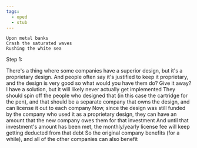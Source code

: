 ```yaml
---
tags:
  - oped
  - stub
---
```

	Upon metal banks
	Crash the saturated waves
	Rushing the white sea


Step 1: 

There's a thing where some companies have a superior design, but it's a proprietary design. And people often say it's justified to keep it proprietary, and the design is very good so what would you have them do? Give it away?
I have a solution, but it will likely never actually get implemented
They should spin off the people who designed that (in this case the cartridge for the pen), and that should be a separate company that owns the design, and can license it out to each company
Now, since the design was still funded by the company who used it as a proprietary design, they can have an amount that the new company owes them for that investment
And until that investment's amount has been met, the monthly/yearly license fee will keep getting deducted from that debt
So the original company benefits (for a while), and all of the other companies can also benefit